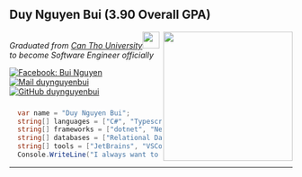 <h2> Duy Nguyen Bui (3.90 Overall GPA)</h2>
<img align='right' src="https://github-readme-stats.vercel.app/api/top-langs/?username=duynguyenbui&layout=compact" width="230">
<p><em>Graduated from <a href="http://www.ctu.edu.vn">Can Tho University</a><img src="https://media.giphy.com/media/fYSnHlufseco8Fh93Z/giphy.gif" width="30"></br> to become Software Engineer officially 
</em></p>

[![Facebook: Bui Nguyen](https://img.shields.io/badge/Facebook-Bui%20Nguyen-blue)](https://www.facebook.com/profile.php?id=100011612623044)
[![Mail duynguyenbui](https://img.shields.io/badge/Mail-Contact%20Me-red)](mailto:buiduy.ng@gmail.com)
[![GitHub duynguyenbui](https://img.shields.io/github/followers/thaiane?label=follow&style=social)](https://github.com/duynguyenbui)
###
```C#
  var name = "Duy Nguyen Bui";
  string[] languages = ["C#", "Typescript", "Javascript", "..."];
  string[] frameworks = ["dotnet", "Next.JS", "..."];
  string[] databases = ["Relational Database", "..."];
  string[] tools = ["JetBrains", "VSCode", "..."];
  Console.WriteLine("I always want to delve deeper into state-of-the-art technologies");
```
---
